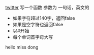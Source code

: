 [twitter]()
写一个函数   参数为 一句话，英文的
- 如果字符超过140字，返回false
- 如果是空字符也返回false
- 以#开始
- 每个单词首字母大写

hello miss dong